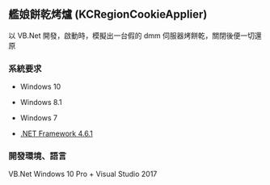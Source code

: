 ﻿艦娘餅乾烤爐 (KCRegionCookieApplier)
--

以 VB.Net 開發，啟動時，模擬出一台假的 dmm 伺服器烤餅乾，關閉後便一切還原

### 系統要求

* Windows 10
* Windows 8.1
* Windows 7

* [.NET Framework 4.6.1](https://support.microsoft.com/zh-tw/help/3102436/the-net-framework-4-6-1-offline-installer-for-windows)

### 開發環境、語言

VB.Net
Windows 10 Pro + Visual Studio 2017
